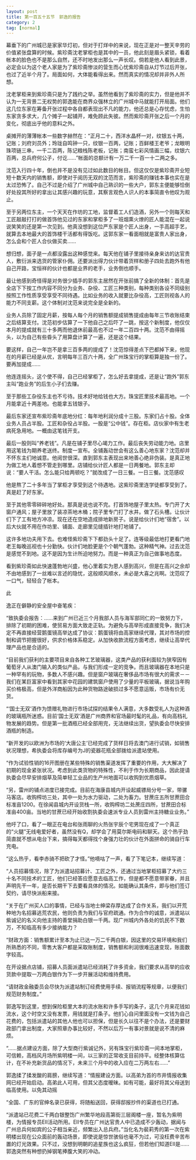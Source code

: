 ```yaml
---
layout: post
title: 第一百五十五节　郭逸的报告
category: 2
tag: [normal]
---
```


幕垂下的广州城已是家家华灯初，但对于打烊中的来说，现在正是对一整天辛劳的价值紧张盘算的时候。紫珍斋沈老掌柜也是其中的一员，他此刻是眉头紧锁，看着帐本的脸色也不是那么自然，还不时地发出那么一声长叹。倘若是他人看到此景，必定会以为这个老人家是为了紫珍斋惨淡的营生而心忧紫珍斋自从灯节过后开张，也过了近半个月了。局面如何，大体能看得出来。然而真实的情况却并非外人所想。

沈老掌柜来到紫珍斋只是为了践约之举。虽然他看到了紫珍斋的实力，但是他并不认为一无背景二无权势的郭逸能在商界众强林立的广州城中马就能打开局面。他们这几位东家在筹备开张过程中各自都表现出不凡的能力，他还总是心存忧虑，生怕东家贪多求大，几个摊子一起铺开，难免顾此失彼。然而紫珍斋开张之后一个月的变化，彻底出乎他的意料之外。

桌摊开的薄薄帐本一些数字赫然在：“正月二十，西洋水晶杯一对，纹银五十两，记账；刘府刘员外；玲珑自鸣钟一只，纹银一百两，记账；百鲜楼王老爷；龙眼明珠项链三串，一千二百两，陈记粮栈陈老板，记账；南蛮七彩风情画三幅，纹银六百两，总兵府何公子，付讫……”帐面的总额计有一万二千一百一十二两之多。

沈范入行四十年，倒也并不是没有见过如此数目的帐目。但这仅仅是紫珍斋开业短短十数天内的销售额，即使对于阅历无双的沈范而言，紫珍斋的赚钱本事也实在是太过恐怖了。自己不过是介绍了广州城中自己熟识的一些大户，郭东主便能够恰倒好处投其所好的拿出让其感兴趣的玩意，其察言观色人识人的本事简直令他叹为观止。

至于另两位东主，一个天天在作坊的工地，监督着工人们造酒，另外一个则每天和工匠敲敲打打的做首饰他见过的东家和掌柜多了一班烟熏火燎的匠人能混在一起说说笑笑的还是第一次见到。他真没想到这位严东家是个匠人出身，一手高超手艺，就算去本地最大的首饰楼干活都有得饭吃。这郭东家一看面相就是富贵人家出身，怎么会和个匠人合伙做买卖……

想归想，面子是一点都没露出这种感觉来。每天他在铺子里接待亲身来访的达官贵人，敷衍派来选货的管家仆佣。还要派出得力伙计带着货样和册子四处去跑外有他自己开路，宝恒祥的伙计也都是业界的老手，业务倒也顺手。

最让他感到奇怪得是对务很少插手的郭东主居然在开张前搞了全新的体制：首先是全店下下按工作内容不同分为业务、杂役、工匠三种类别，每种类别各设不同级别按照工作性质享受享受不同待遇。比如业务的收入就要比杂役高，工匠则视各人的能力不同支薪。这个体制对沈范来说完全是全新的。

业务人员除了固定月薪，按每人每个月的销售额提成销售提成由每年三节收账结束之后结算支付。沈范初步估算了一下他自己之后吓了一跳，按这个新制度，他仅仅本月的提成就有三十多两而他退休前最高也不过一年二百四十两。沈范不由得摇头，以为自己有些昏头了用算盘计算了一遍，还是这个结果。

要这样，自己一年岂不是拿三百多两的提成了！沈范惊得差点下巴都掉下来，他现在的月薪已经是从优，言明每年三百六十两，全广州珠宝行的掌柜算是独一份了。要再加提成……

他连连摇头，这个使不得，自己已经掌柜了，怎么好去拿提成，还是让“跑外”郭东主叫“跑业务”的后生小子们去赚。

至于那些工杂役东主也不亏待。技术好地给钱也大方。珠宝匠里技术最高地。一个月能拿近十两差地。也能拿五钱银子。

最后东家还宣布紫珍斋年底地分红：每年地利润分成十三股。东家们占十股。全体业务人员占半股。工匠和杂役占半股。一股是“公中钱”。存在柜。店伙家中有生老病死急用地。一概由这笔钱开支。

最后一股则叫“养老钱”。凡是在铺子里尽心竭力工作。最后丧失劳动能力地。店里用这笔钱为期养老送终。制度一宣布。全铺轰动世会有这么善心地东家？沈范却并不怀东主们地诚意。他阅世很深。直到郭东主表现出来地善心绝非伪装。是真正地为做工地人着想不管走到哪里。店铺给伙计匠人都是一日两餐地。郭东主却说：“要人干活。怎么能只给两顿吃？”就改成了一日三餐。一日三餐。沈范感叹

他是熬了二十多年当了掌柜才享受到这个待遇地。这紫珍斋里连学徒都享受到了。真是赶了好东家。

至于其他零零碎碎地好处。那真是说也说不完。打首饰地屋子里太热。专门开了大窗户通风；屋子里放了装凉茶地木桶；院子里专门打了水井。做了石头槽。让伙计们下了工有地方冲凉。现在还在空地造成排地新房子。说是给伙计们地“宿舍”。以后大伙就不用在作坊里、铺面、走廊里见缝插针地打地铺了。

这许多地功夫用下去。也难怪紫珍斋下下都劲头十足了。连等级最低地打更看门地老王每晚巡视也十分勤快。伙计们地脸更是个个朝气蓬勃。这种精气神。过去沈范是感觉不到地。这不是因为生计所迫地努力。而是一种真正为自己做事地态度。

看到紫珍斋如此快速蓬勃地兴盛，他心里着实为恩人感到高兴，但是在高兴之余却不由地感到了一丝难以言述的隐忧，这般顺风顺水，未必是大喜之兆啊。沈范叹了一口气，轻轻合了帐本。

此

逸正在僻静的安全屋中奋笔疾：

“致执委会报告：……来到广州已近三个月我部人员与海军部同仁的一致努力下，排除了初期的困难，使贸易方面大致走正轨。为避免与高举形成直接竞争，我们决定不再直接经营鹅蛋镜高举达成了协议：鹅蛋镜将由高家继续代理，其对市场的控制和调节把握很好，供求价格体系稳定。从加快收款流程方面考虑，继续让高举代理产品也是合适的。

“目前我们获利的主要项目来自各种工艺玻璃器，这类产品的获利面较为狭窄因有葡萄牙人从澳门输入的类似产品，与我们形成一定的竞争。而且玻璃器在本地只是一种罕有的玩物，多数人不感兴趣。但是窗户玻璃在奢侈品市场有很大的需求－－我们在某巨富家中看到其家中花园的建筑窗户使用了少量的平板玻璃，据说当年购买价格极高，但是外洋商船因为此种货物路途破损过多不愿意运贩，市场有价无货。

“‘国士无双’酒作为馈赠礼物进行市场试探的结果令人满意，大多数受礼人为这种酒的玻璃瓶所迷惑。目前‘国士无双’酒是广州商界和官场最时髦的礼品，有向高档礼物发展的趋势。但是第一批酒瓶已经全部用完，无法继续出货，望执委会尽快安排酒瓶的制造。

“新开发的以欧洲为市场的‘大唐公主’已经完成了货样日将去澳门进行试销，如销售状况理想，希执委会将库存编号为J的瓷器花瓶全部拨给派遣站使用。

“作为试验性销的16开图册在某些特殊的销售渠道发挥了重要的作用，大大解决了初期的现金紧张状况。考虑到此类货物的特殊性，不利于作为长期商品，因此提请执委会尽早安排烟草及简单轻工业品的生产州地面可以收购到优质烟草。

“另，雷州的铺点进度已接完成。目前在海康县城内开设起威镖局分号一家，带骡马客店。收购榨坊三处，其中一处为水力驱动，二处为畜力。甘蔗庄五所甘蔗田合标准亩1200。在徐闻县城内开设货栈一所，收购榨坊二处蔗庄四所，甘蔗田合标准亩400亩。当地的甘蔗已经开始收割执委会速派专业人员到雷州主持糖业业务。”

他吁了口，看了一眼正在电台和张雨聊的火热张宇辰个宅男现在成了一个真正的“火腿”无线电爱好者，虽然没有Q，却学会了用莫尔斯电码和聊天。这个热乎劲简直就不想从电台下来，搞得每天都得找个身强力壮的伙计在外面拼命的骑自行车充电。

“这么热乎，看李赤骑不把砍了才怪。”他嘀咕了一声，看了下笔记本，继续写道：

“人员招募情况，除了为派遣站招募计、工匠之外，还通过当地掌柜招募了大约三十名不同技术的工匠，他们已经答应愿意去临高工作，但是都不愿意带家眷，并且声明先干一年，是否长期干下去要看具体的情况。如能确认其条件，即与他们签订契约，请尽快派船来接。

“关于在广州买人口的事情，已经与当地士绅梁存厚达成了合作关系，我们以开荒种地为名招募逃荒农民，他则负责为我们与官府疏通。作为合作的诚意，派遣站以紫诚记的名义向他主持的善堂捐助白银一千两。现广州城内外各处的饥民不下数万，不知临高有多少接纳能力？

“财政方面：销售额累计至本为止已达一万二千两白银，因这里的交易环境和我们所熟悉的不同，零售大客户都是采取账制度，销售额和利润很难迅速变现，账面数字较高。

在开设据点店铺，招募人员面派遣站已经消耗了许多资金，我们要求从高举的应收货款中提取一万两白银作为下一步开展活动和维持费用。

“请财政金融委员会尽快为派遣站制订经费使用手续、报销流程等规章，以便我们规范财务制度。”

郭逸写到这里，想到保险柜里大本的流水账和许多手写的条子，这几个月来花钱如流水，这个时空又没有发票，用钱就是打条子。他扪心自问里面没有一文钱为自己花费的，包括派遣站的其他人他也可以担保，但是长久以往不是个办法，还是要财政部门拿出制度，大家照章办事比较好，不然以后万一有事对景就是说不清的麻烦。

“……据点建设方面，除了大型商行紫诚记外，另有珠宝行紫珍斋一间本地掌柜，可信赖，高档风月场所紫明楼一间，以三家的正常收支目前持平。经整体核算估计，在不补充新货品的情况下，未来三个月中的收入应在二万两左右……”

郭逸揉了揉发酸的肩膀，继续写道：“情报建设方面。以高弟为首的市井情报收集网已经开始启动。高弟此人可用，但其父态度暧昧。如有可能，最好将其父母送到临高使用。以免其动摇

“全国、广东的官绅名录已获得，将随船送回，获得邸报抄件的渠道也已打通。

“派遣站已花费二千两白银整饬广州繁华地段高第街三层阁楼一座，暂名为紫明楼，为情报专员EII活动所用。EII专员在广州达官贵人中已造成不少轰动，据闻与广州总兵何如宾的公子相当亲近，频繁出入总兵府。”当化名为裴莉秀的第一次在紫明楼出现在公众面前的轰动场景，即使说是惊世骇俗也毫不为过，可没枉费辛苦布置的灯光效果。只不过，没想到明朝的追星族也这么疯狂，但若他们知道EII是……郭逸突然有种想扔掉钢笔捧腹大笑的冲动。